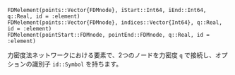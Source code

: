 ```
FDMelement(points::Vector{FDMnode}, iStart::Int64, iEnd::Int64, q::Real, id = :element)
FDMelement(points::Vector{FDMnode}, indices::Vector{Int64}, q::Real, id = :element)
FDMelement(pointStart::FDMnode, pointEnd::FDMnode, q::Real, id = :element)
```

力密度法ネットワークにおける要素で、2つのノードを力密度 `q` で接続し、オプションの識別子 `id::Symbol` を持ちます。

